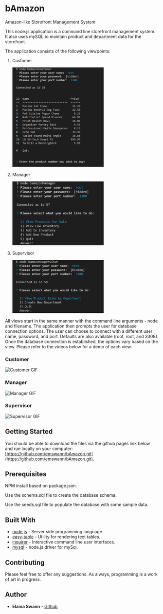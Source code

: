 # bAmazon
Amazon-like Storefront Management System

This node.js application is a command line storefront management system. It also uses mySQL to maintain product and department data for the storefront.

The application consists of the following viewpoints:

1. Customer

      <img src='images/Customer.jpg' alt='Customer Start Image' width='300'>

2. Manager

      <img src='images/Manager.jpg' alt='Manager Start Image' width='300'>

3. Supervisor

      <img src='images/Supervisor.jpg' alt='Supervisor Start Image' width='300'>

All views start in the same manner with the command line arguments - node and filename. The application then prompts the user for database connection options. The user can choose to connect with a different user name, password, and port. Defaults are also available (root, root, and 3308). Once the database connection is established, the options vary based on the view. Please refer to the videos below for a demo of each view.

### Customer

<img src='videos/Customer.gif' alt='Customer GIF' width='550'>

### Manager

<img src='videos/Manager.gif' alt='Manager GIF' width='550'>

### Supervisor

<img src='videos/Supervisor.gif' alt='Supervisor GIF' width='550'>

## Getting Started

You should be able to download the files via the github pages link below and run locally on your computer:
[https://github.com/emswann/bAmazon.git](https://github.com/emswann/bAmazon.git).

## Prerequisites

NPM install based on package.json.

Use the schema.sql file to create the database schema.

Use the seeds.sql file to populate the database with some sample data.

## Built With

* [node.js](https://nodejs.org/en/) - Server side programming language.
* [easy-table](https://www.npmjs.com/package/easy-table) - Utility for rendering text tables.
* [inquirer](https://www.npmjs.com/package/inquirer) - Interactive command line user interfaces.
* [mysql](https://www.npmjs.com/package/mysql) - node.js driver for mySql.

## Contributing

Please feel free to offer any suggestions. As always, programming is a work of art in progress.

## Author

* **Elaina Swann** - [Github](https://github.com/emswann)
